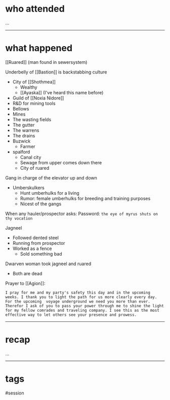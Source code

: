 # who attended

...

---
# what happened

[[Ruared]] (man found in sewersystem)


Underbelly of [[Bastion]] is backstabbing culture
- City of [[Shothmea]]
	- Wealthy
	- [[Ayaska]] (I've heard this name before)
- Guild of [[Noxia Nidore]]
- R&D for mining tools
- Bellows
- Mines
- The wasting fields
- The gutter
- The warrens
- The drains
- Buzwick
	- Farmer
- spalford
	- Canal city
	- Sewage from upper comes down there
	- City of ruared

Gang in charge of the elevator up and down
- Umberskulkers
	- Hunt umberhulks for a living
	- Rumor: female umberhulks for breeding and training purposes
	- Nicest of the gangs

When any hauler/prospector asks:
Password: `the eye of myrus shuts on thy vocation`

Jagneel
- Followed dented steel
- Running from prospector
- Worked as a fence
	- Sold something bad

Dwarven woman took jagneel and ruared
- Both are dead

Prayer to [[Agion]]:
``` Prayer
I pray for me and my party's safety this day and in the upcoming weeks. I thank you to light the path for us more clearly every day. For the upcoming  voyage underground we need you more than ever. Therefor I ask of you to pass your power through me to shine the light for my fellow comrades and traveling company. I see this as the most effective way to let others see your presence and prowess.
```

---
# recap

...

---
# tags

#session